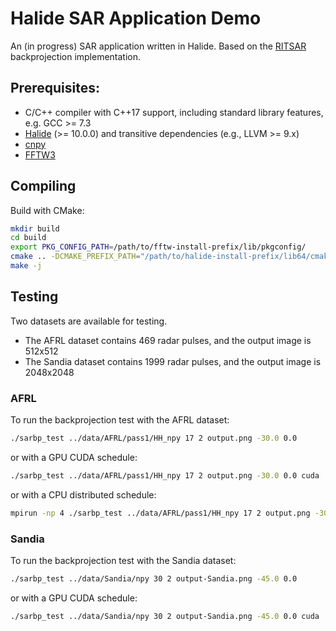 # Halide SAR Application Demo

An (in progress) SAR application written in Halide.
Based on the [RITSAR](https://github.com/dm6718/RITSAR) backprojection implementation.


## Prerequisites:

* C/C++ compiler with C++17 support, including standard library features, e.g. GCC >= 7.3
* [Halide](https://halide-lang.org/) (>= 10.0.0) and transitive dependencies (e.g., LLVM >= 9.x)
* [cnpy](https://github.com/rogersce/cnpy)
* [FFTW3](http://www.fftw.org/)


## Compiling

Build with CMake:

```sh
mkdir build
cd build
export PKG_CONFIG_PATH=/path/to/fftw-install-prefix/lib/pkgconfig/
cmake .. -DCMAKE_PREFIX_PATH="/path/to/halide-install-prefix/lib64/cmake/Halide/;/path/to/cnpy-install-prefix/"
make -j
```


## Testing

Two datasets are available for testing.

* The AFRL dataset contains 469 radar pulses, and the output image is 512x512
* The Sandia dataset contains 1999 radar pulses, and the output image is 2048x2048

### AFRL

To run the backprojection test with the AFRL dataset:

```sh
./sarbp_test ../data/AFRL/pass1/HH_npy 17 2 output.png -30.0 0.0
```

or with a GPU CUDA schedule:

```sh
./sarbp_test ../data/AFRL/pass1/HH_npy 17 2 output.png -30.0 0.0 cuda
```

or with a CPU distributed schedule:

```sh
mpirun -np 4 ./sarbp_test ../data/AFRL/pass1/HH_npy 17 2 output.png -30.0 0.0 cpu_distributed
```

### Sandia

To run the backprojection test with the Sandia dataset:
```sh
./sarbp_test ../data/Sandia/npy 30 2 output-Sandia.png -45.0 0.0
```

or with a GPU CUDA schedule:

```sh
./sarbp_test ../data/Sandia/npy 30 2 output-Sandia.png -45.0 0.0 cuda
```

